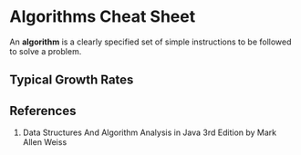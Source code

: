 # Algorithms Cheat Sheet

An **algorithm** is a clearly specified set of simple instructions to be followed to solve a problem.

## Typical Growth Rates



## References

1. Data Structures And Algorithm Analysis in Java 3rd Edition by Mark Allen Weiss